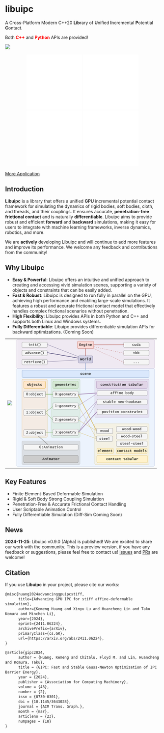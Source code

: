# libuipc

A Cross-Platform Modern C++20 **Lib**rary of **U**nified **I**ncremental **P**otential **C**ontact.

Both **<font color=red>C++</font>** and **<font color=red>Python</font>** APIs are provided!

![](./media/teaser.png)

<div align="center">

<iframe src="//player.bilibili.com/player.html?isOutside=true&aid=113497581032756&bvid=BV1FMU6Y6Eu2&cid=26807108424&p=1" scrolling="no" border="0" frameborder="no" framespacing="0" allowfullscreen="true" height="180" width="180"></iframe>


<iframe src="//player.bilibili.com/player.html?isOutside=true&aid=113499007095849&bvid=BV1sBU7YDENs&cid=26812943497&p=1" scrolling="no" border="0" frameborder="no" framespacing="0" allowfullscreen="true" height="180" width="180"></iframe>


<iframe src="//player.bilibili.com/player.html?isOutside=true&aid=113499007227424&bvid=BV1NBU7YQEGL&cid=26813006592&p=1" scrolling="no" border="0" frameborder="no" framespacing="0" allowfullscreen="true" height="180" width="180"></iframe>


<iframe src="//player.bilibili.com/player.html?isOutside=true&aid=113542812537310&bvid=BV1iQzcYvEsx&cid=27003194487&p=1" scrolling="no" border="0" frameborder="no" framespacing="0" allowfullscreen="true" height="180" width="180"></iframe>

</div>

[More Application](./gallery.md)

## Introduction

**Libuipc** is a library that offers a unified **GPU** incremental potential contact framework for simulating the dynamics of rigid bodies, soft bodies, cloth, and threads, and their couplings. It ensures accurate, **penetration-free frictional contact** and is naturally **differentiable**. Libuipc aims to provide robust and efficient **forward** and **backward** simulations, making it easy for users to integrate with machine learning frameworks, inverse dynamics, robotics, and more.

We are **actively** developing Libuipc and will continue to add more features and improve its performance. We welcome any feedback and contributions from the community!

## Why Libuipc

- **Easy & Powerful**: Libuipc offers an intuitive and unified approach to creating and accessing vivid simulation scenes, supporting a variety of objects and constraints that can be easily added.
- **Fast & Robust**: Libuipc is designed to run fully in parallel on the GPU, achieving high performance and enabling large-scale simulations. It features a robust and accurate frictional contact model that effectively handles complex frictional scenarios without penetration.
- **High Flexibility**: Libuipc provides APIs in both Python and C++ and supports both Linux and Windows systems.
- **Fully Differentiable**: Libuipc provides differentiable simulation APIs for backward optimizations. (Coming Soon)

<table>
  <tr>
    <td>
      <img src="./tutorial/media/concepts_code.svg" width="400">
    </td>
    <td>
      <img src="./tutorial/media/concepts.drawio.svg" width="450">
    </td>
  </tr>
</table>

## Key Features

- Finite Element-Based Deformable Simulation
- Rigid & Soft Body Strong Coupling Simulation
- Penetration-Free & Accurate Frictional Contact Handling
- User Scriptable Animation Control
- Fully Differentiable Simulation (Diff-Sim Coming Soon)

## News

**2024-11-25**: Libuipc v0.9.0 (Alpha) is published! We are excited to share our work with the community. This is a preview version, if you have any feedback or suggestions, please feel free to contact us! [Issues](https://github.com/spiriMirror/libuipc/issues) and [PRs](https://github.com/spiriMirror/libuipc/pulls) are welcome! 

## Citation

If you use **Libuipc** in your project, please cite our works:

```
@misc{huang2024advancinggpuipcstiff,
      title={Advancing GPU IPC for stiff affine-deformable simulation}, 
      author={Kemeng Huang and Xinyu Lu and Huancheng Lin and Taku Komura and Minchen Li},
      year={2024},
      eprint={2411.06224},
      archivePrefix={arXiv},
      primaryClass={cs.GR},
      url={https://arxiv.org/abs/2411.06224}, 
}
```

```
@article{gipc2024,
      author = {Huang, Kemeng and Chitalu, Floyd M. and Lin, Huancheng and Komura, Taku},
      title = {GIPC: Fast and Stable Gauss-Newton Optimization of IPC Barrier Energy},
      year = {2024},
      publisher = {Association for Computing Machinery},
      volume = {43},
      number = {2},
      issn = {0730-0301},
      doi = {10.1145/3643028},
      journal = {ACM Trans. Graph.},
      month = {mar},
      articleno = {23},
      numpages = {18}
}
```